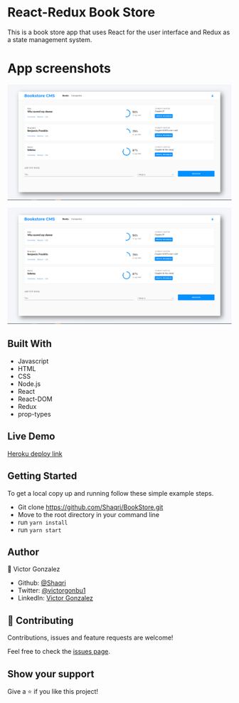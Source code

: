 # React-Redux Book Store

This is a book store app that uses React for the user interface and Redux as a state management system.

# App screenshots

![BOOKSSCREENSHOT](/src/imgs/SCREENSHOT.PNG)  

![CATEGORIESSCREENSHOT](/src/imgs/SCREENSHOT.PNG)
## Built With

- Javascript
- HTML
- CSS
- Node.js
- React
- React-DOM
- Redux
- prop-types

## Live Demo

[Heroku deploy link](https://bookstore-react-and-redux.herokuapp.com)

## Getting Started

To get a local copy up and running follow these simple example steps.

- Git clone https://github.com/Shaqri/BookStore.git
- Move to the root directory in your command line
- run `yarn install`
- run `yarn start`


## Author
👤 Victor Gonzalez  
- Github: [@Shaqri](https://github.com/Shaqri)
- Twitter: [@victorgonbu1](https://twitter.com/Victorgonbu1)
- LinkedIn: [Victor Gonzalez](https://www.linkedin.com/in/victor-manuel-gonzalez-buitrago)

## 🤝 Contributing

Contributions, issues and feature requests are welcome!

Feel free to check the [issues page](issues/).

## Show your support

Give a ⭐️ if you like this project!
